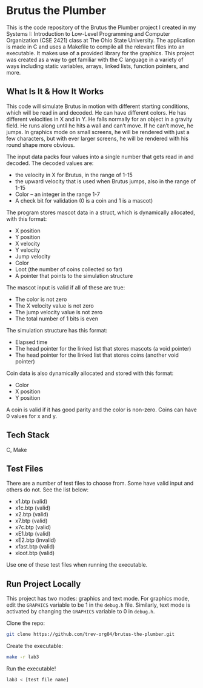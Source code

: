
# Brutus the Plumber

This is the code repository of the Brutus the Plumber project I created in my Systems I: Introduction to Low-Level Programming and Computer Organization (CSE 2421) class at The Ohio State University. The application is made in C and uses a Makefile to compile all the relevant files into an executable. It makes use of a provided library for the graphics. This project was created as a way to get familiar with the C language in a variety of ways including static variables, arrays, linked lists, function pointers, and more.

## What Is It & How It Works
This code will simulate Brutus in motion with different starting conditions, which will be read in and 
decoded. He can have different colors. He has different velocities in X and in Y. He falls normally for an 
object in a gravity field. He runs along until he hits a wall and can’t move. If he can’t move, he jumps. 
In graphics mode on small screens, he will be rendered with just a few characters, but with ever larger 
screens, he will be rendered with his round shape more obvious.

The input data packs four values into a single number that gets read in and decoded. The decoded 
values are:
* the velocity in X for Brutus, in the range of 1-15
* the upward velocity that is used when Brutus jumps, also in the range of 1-15
* Color – an integer in the range 1-7
* A check bit for validation (0 is a coin and 1 is a mascot)

The program stores mascot data in a struct, which is dynamically allocated, with this format:
* X position
* Y position
* X velocity
* Y velocity
* Jump velocity
* Color
* Loot (the number of coins collected so far)
* A pointer that points to the simulation structure

The mascot input is valid if all of these are true:
* The color is not zero
* The X velocity value is not zero
* The jump velocity value is not zero
* The total number of 1 bits is even

The simulation structure has this format: 
* Elapsed time
* The head pointer for the linked list that stores mascots (a void pointer)
* The head pointer for the linked list that stores coins (another void pointer)

Coin data is also dynamically allocated and stored with this format:
* Color
* X position
* Y position

A coin is valid if it has good parity and the color is non-zero. Coins can have 0 values for x and y.


## Tech Stack
C, Make

## Test Files

There are a number of test files to choose from. Some have valid input and others do not. See the list below:

* x1.btp (valid)
* x1c.btp (valid)
* x2.btp (valid)
* x7.btp (valid)
* x7c.btp (valid)
* xE1.btp (valid)
* xE2.btp (invalid)
* xfast.btp (valid)
* xloot.btp (valid)

Use one of these test files when running the executable.

## Run Project Locally

This project has two modes: graphics and text mode. For graphics mode, edit the `GRAPHICS` variable to be 1 in the `debug.h` file. Similarly, text mode is activated by changing the `GRAPHICS` variable to 0 in `debug.h`.

Clone the repo: 

```bash
git clone https://github.com/trev-org04/brutus-the-plumber.git
```

Create the executable: 

```bash
make -r lab3
```

Run the executable!
```bash
lab3 < [test file name]
```
